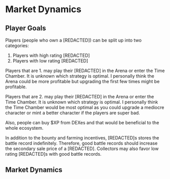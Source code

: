 # Market Dynamics

## Player Goals

Players (people who own a \[REDACTED]) can be split up into two categories:

1. Players with high rating \[REDACTED]&#x20;
2. Players with low rating \[REDACTED] &#x20;

Players that are 1. may play their \[REDACTED] in the Arena or enter the Time Chamber. It is unknown which strategy is optimal. I personally think the Arena could be more profitable but upgrading the first few times might be profitable.&#x20;

Players that are 2. may play their \[REDACTED] in the Arena or enter the Time Chamber. It is unknown which strategy is optimal. I personally think the Time Chamber would be most optimal as you could upgrade a mediocre character or mint a better character if the players are super bad.

Also, people can buy $XP from DEXes and that would be beneficial to the whole ecosystem.

In addition to the bounty and farming incentives, \[REDACTED]s stores the battle record indefinitely. Therefore, good battle records should increase the secondary sale price of a \[REDACTED]. Collectors may also favor low rating \[REDACTED]s with good battle records.

## Market Dynamics
